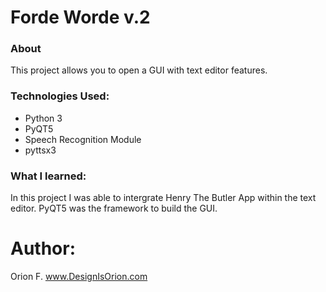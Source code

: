 # Forde Worde v.2 

### About 
This project allows you to open a GUI with text editor features.

### Technologies Used:
- Python 3
- PyQT5
- Speech Recognition Module
- pyttsx3

### What I learned:
In this project I was able to intergrate Henry The Butler App within the text editor. PyQT5 was the framework to build the GUI. 

# Author: 
Orion F.
www.DesignIsOrion.com
